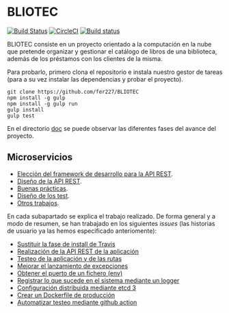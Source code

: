 # BLIOTEC

[![Build Status](https://travis-ci.com/fer227/BLIOTEC.svg?branch=main)](https://travis-ci.com/fer227/BLIOTEC) [![CircleCI](https://circleci.com/gh/fer227/BLIOTEC.svg?style=svg)](https://circleci.com/gh/fer227/BLIOTEC) [![Build status](https://ci.appveyor.com/api/projects/status/pt44c0loki51d9tp?svg=true)](https://ci.appveyor.com/project/fer227/bliotec)

BLIOTEC consiste en un proyecto orientado a la computación en la nube que pretende organizar y gestionar el catálogo de libros de una biblioteca, además de los préstamos con los clientes de la misma.

Para probarlo, primero clona el repositorio e instala nuestro gestor de tareas (para a su vez instalar las dependencias y probar el proyecto).

```
git clone https://github.com/fer227/BLIOTEC
npm install -g gulp
npm install -g gulp run
gulp install
gulp test
```

En el directorio [doc](./doc) se puede observar las diferentes fases del avance del proyecto.

## Microservicios

- [Elección del framework de desarrollo para la API REST](./doc/microservicios/framework.md). 
- [Diseño de la API REST](./doc/microservicios/api.md).
- [Buenas prácticas](./doc/microservicios/goodpractices.md).
- [Diseño de los test](./doc/microservicios/test.md).
- [Otros trabajos](./doc/microservicios/extra_work.md).

En cada subapartado se explica el trabajo realizado. De forma general y a modo de resumen, se han trabajado en los siguientes *issues* (las historias de usuario ya las hemos especificado anteriomente):
- [Sustituir la fase de install de Travis](https://github.com/fer227/BLIOTEC/issues/39)
- [Realización de la API REST de la aplicación](https://github.com/fer227/BLIOTEC/issues/40)
- [Testeo de la aplicación y de las rutas](https://github.com/fer227/BLIOTEC/issues/44)
- [Mejorar el lanzamiento de excepciones](https://github.com/fer227/BLIOTEC/issues/41)
- [Obtener el puerto de un fichero (env)](https://github.com/fer227/BLIOTEC/issues/42)
- [Registrar lo que sucede en el sistema mediante un logger](https://github.com/fer227/BLIOTEC/issues/43)
- [Configuración distribuida mediante etcd 3](https://github.com/fer227/BLIOTEC/issues/45)
- [Crear un Dockerfile de producción](https://github.com/fer227/BLIOTEC/issues/46)
- [Automatizar testeo mediante github action](https://github.com/fer227/BLIOTEC/issues/47)